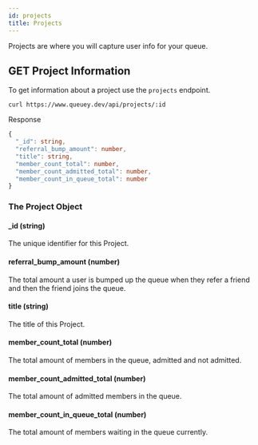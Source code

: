 ```yaml
---
id: projects
title: Projects
---
```


Projects are where you will capture user info for your queue.

## GET Project Information

To get information about a project use the `projects` endpoint.

```
curl https://www.queuey.dev/api/projects/:id
```

Response

```typescript
{
  "_id": string,
  "referral_bump_amount": number,
  "title": string,
  "member_count_total": number,
  "member_count_admitted_total": number,
  "member_count_in_queue_total": number
}
```

### The Project Object

#### \_id (string)

The unique identifier for this Project.

#### referral_bump_amount (number)

The total amount a user is bumped up the queue when they refer a friend and then the friend joins the queue.

#### title (string)

The title of this Project.

#### member_count_total (number)

The total amount of members in the queue, admitted and not admitted.

#### member_count_admitted_total (number)

The total amount of admitted members in the queue.

#### member_count_in_queue_total (number)

The total amount of members waiting in the queue currently.
